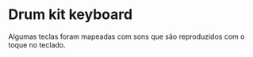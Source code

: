 # Drum kit keyboard
Algumas teclas foram mapeadas com sons que são reproduzidos com o toque no teclado.

